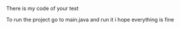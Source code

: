 There is my code of your test 

To run the project go to main.java and run it i hope everything is fine
